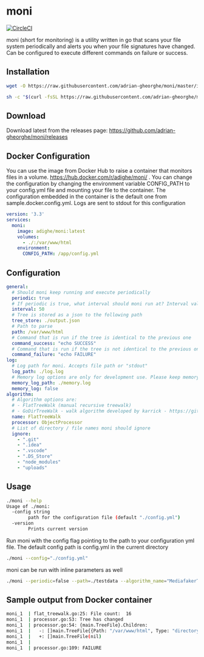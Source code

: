 # moni

[![CircleCI](https://circleci.com/gh/adrian-gheorghe/moni.svg?style=svg)](https://circleci.com/gh/adrian-gheorghe/moni)

moni (short for monitoring) is a utility written in go that scans your file system periodically and alerts you when your file signatures have changed. Can be configured to execute different commands on failure or success.

## Installation
```bash
wget -O https://raw.githubusercontent.com/adrian-gheorghe/moni/master/install.sh | bash
```
```bash
sh -c "$(curl -fsSL https://raw.githubusercontent.com/adrian-gheorghe/moni/master/install.sh)"
```

## Download
Download latest from the releases page: https://github.com/adrian-gheorghe/moni/releases

## Docker Configuration
You can use the image from Docker Hub to raise a container that monitors files in a volume. https://hub.docker.com/r/adighe/moni/ . You can change the configuration by changing the environment variable CONFIG_PATH to your config.yml file and mounting your file to the container. The configuration embedded in the container is the default one from sample.docker.config.yml. Logs are sent to stdout for this configuration

```yaml
version: '3.3'
services:
  moni:
    image: adighe/moni:latest
    volumes:
      - ./:/var/www/html
    environment:
      CONFIG_PATH: /app/config.yml   
```


## Configuration

```yaml
general:
  # Should moni keep running and execute periodically  
  periodic: true
  # If periodic is true, what interval should moni run at? Interval value is in seconds
  interval: 50
  # Tree is stored as a json to the following path
  tree_store: ./output.json
  # Path to parse
  path: /var/www/html
  # Command that is run if the tree is identical to the previous one
  command_success: "echo SUCCESS"
  # Command that is run if the tree is not identical to the previous one
  command_failure: "echo FAILURE"
log:
  # Log path for moni. Accepts file path or "stdout"
  log_path: ./log.log
  # Memory log options are only for development use. Please keep memory_log value to false
  memory_log_path: ./memory.log
  memory_log: false
algorithm:
  # Algorithm options are:
  # - FlatTreeWalk (manual recursive treewalk)  
  # - GoDirTreeWalk - walk algorithm developed by karrick - https://github.com/karrick/godirwalk
  name: FlatTreeWalk
  processor: ObjectProcessor
  # List of directory / file names moni should ignore
  ignore:
    - ".git"
    - ".idea"
    - ".vscode"
    - ".DS_Store"
    - "node_modules"
    - "uploads"
```

## Usage
```bash
./moni --help
Usage of ./moni:
  -config string
    	path for the configuration file (default "./config.yml")
  -version
    	Prints current version
```
Run moni with the config flag pointing to the path to your configuration yml file. The default config path is config.yml in the current directory

```bash
./moni --config="./config.yml"
```

moni can be run with inline parameters as well

```bash
./moni --periodic=false --path=./testdata --algorithm_name="MediafakerTreeWalk" --ignore=".git" --ignore=".circleci"
```

## Sample output from Docker container

```bash
moni_1  | flat_treewalk.go:25: File count:  16
moni_1  | processor.go:53: Tree has changed
moni_1  | processor.go:54: {main.TreeFile}.Children:
moni_1  | 	-: []main.TreeFile{{Path: "/var/www/html", Type: "directory", Mode: "drwxr-xr-x", Size: 256, Modtime: "2019-02-03 15:28:56 +0000 UTC"}, {Path: "/var/www/html/a", Type: "directory", Mode: "drwxr-xr-x", Size: 160, Modtime: "2019-01-27 16:45:34 +0000 UTC"}, {Path: "/var/www/html/a/ac", Type: "directory", Mode: "drwxr-xr-x", Size: 96, Modtime: "2019-01-27 16:45:33 +0000 UTC"}, {Path: "/var/www/html/a/ac/acd.txt", Type: "file", Mode: "-rw-r--r--", Modtime: "2019-01-27 16:45:33 +0000 UTC", Sum: "d41d8cd98f00b204e9800998ecf8427e"}, {Path: "/var/www/html/a/ab.txt", Type: "file", Mode: "-rw-r--r--", Size: 22, Modtime: "2019-01-27 16:45:34 +0000 UTC", Sum: "8715dae36a0b112120136e6e52258063"}, {Path: "/var/www/html/a/az.txt", Type: "file", Mode: "-rw-r--r--", Size: 4, Modtime: "2019-01-27 16:45:33 +0000 UTC", Sum: "098f6bcd4621d373cade4e832627b4f6"}, {Path: "/var/www/html/c.txt", Type: "file", Mode: "-rw-r--r--", Modtime: "2019-01-27 16:45:33 +0000 UTC", Sum: "d41d8cd98f00b204e9800998ecf8427e"}, {Path: "/var/www/html/VERSION", Type: "file", Mode: "-rw-r--r--", Size: 5, Modtime: "2019-02-03 12:52:07 +0000 UTC", Sum: "872ccd9c6dce18ce6ea4d5106540f089"}, {Path: "/var/www/html/d.txt", Type: "file", Mode: "-rw-r--r--", Size: 12, Modtime: "2019-02-03 15:29:15 +0000 UTC", Sum: "2d486a3582cc9354f668d42cab28525f"}, {Path: "/var/www/html/config.yml", Type: "file", Mode: "-rw-r--r--", Size: 437, Modtime: "2019-02-03 13:11:20 +0000 UTC", Sum: "c180483e726af54ca90010f7e829d730"}, {Path: "/var/www/html/b", Type: "directory", Mode: "drwxr-xr-x", Size: 160, Modtime: "2019-01-27 16:45:33 +0000 UTC"}, {Path: "/var/www/html/b/bc", Type: "directory", Mode: "drwxr-xr-x", Size: 96, Modtime: "2019-01-27 16:45:33 +0000 UTC"}, {Path: "/var/www/html/b/bc/bcd.txt", Type: "file", Mode: "-rw-r--r--", Modtime: "2019-01-27 16:45:33 +0000 UTC", Sum: "d41d8cd98f00b204e9800998ecf8427e"}, {Path: "/var/www/html/b/ba.txt", Type: "file", Mode: "-rw-r--r--", Modtime: "2019-01-27 16:45:33 +0000 UTC", Sum: "d41d8cd98f00b204e9800998ecf8427e"}, {Path: "/var/www/html/b/ba", Type: "directory", Mode: "drwxr-xr-x", Size: 96, Modtime: "2019-01-27 16:45:33 +0000 UTC"}, {Path: "/var/www/html/b/ba/bdf.txt", Type: "file", Mode: "-rw-r--r--", Modtime: "2019-01-27 16:45:33 +0000 UTC", Sum: "d41d8cd98f00b204e9800998ecf8427e"}}
moni_1  | 	+: []main.TreeFile(nil)
moni_1  | 
moni_1  | processor.go:109: FAILURE
```